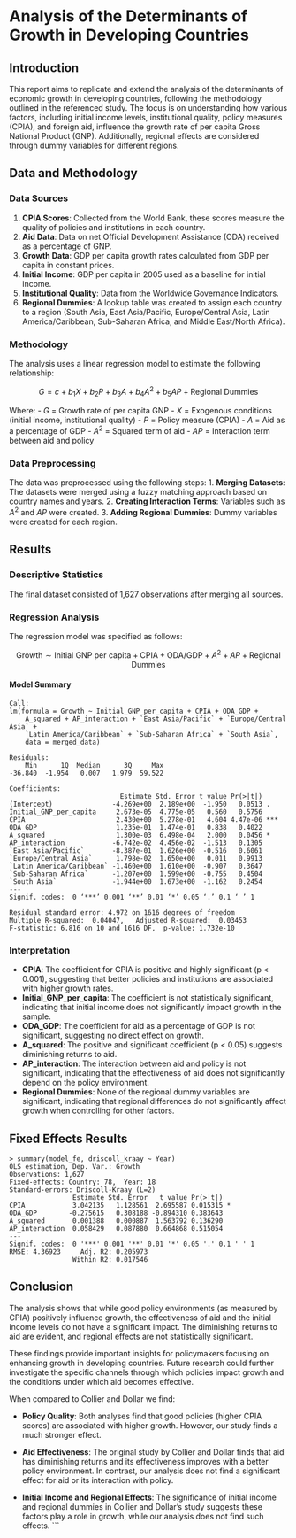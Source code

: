 # Analysis of the Determinants of Growth in Developing Countries

## Introduction

This report aims to replicate and extend the analysis of the determinants of economic growth in developing countries, following the methodology outlined in the referenced study. The focus is on understanding how various factors, including initial income levels, institutional quality, policy measures (CPIA), and foreign aid, influence the growth rate of per capita Gross National Product (GNP). Additionally, regional effects are considered through dummy variables for different regions.

## Data and Methodology

### Data Sources

1.  **CPIA Scores**: Collected from the World Bank, these scores measure the quality of policies and institutions in each country.
2.  **Aid Data**: Data on net Official Development Assistance (ODA) received as a percentage of GNP.
3.  **Growth Data**: GDP per capita growth rates calculated from GDP per capita in constant prices.
4.  **Initial Income**: GDP per capita in 2005 used as a baseline for initial income.
5.  **Institutional Quality**: Data from the Worldwide Governance Indicators.
6.  **Regional Dummies**: A lookup table was created to assign each country to a region (South Asia, East Asia/Pacific, Europe/Central Asia, Latin America/Caribbean, Sub-Saharan Africa, and Middle East/North Africa).

### Methodology

The analysis uses a linear regression model to estimate the following relationship:

$$ G = c + b_1X + b_2P + b_3A + b_4A^2 + b_5AP + \text{Regional Dummies} $$

Where: - $G$ = Growth rate of per capita GNP - $X$ = Exogenous conditions (initial income, institutional quality) - $P$ = Policy measure (CPIA) - $A$ = Aid as a percentage of GDP - $A^2$ = Squared term of aid - $AP$ = Interaction term between aid and policy

### Data Preprocessing

The data was preprocessed using the following steps: 1. **Merging Datasets**: The datasets were merged using a fuzzy matching approach based on country names and years. 2. **Creating Interaction Terms**: Variables such as $A^2$ and $AP$ were created. 3. **Adding Regional Dummies**: Dummy variables were created for each region.

## Results

### Descriptive Statistics

The final dataset consisted of 1,627 observations after merging all sources.

### Regression Analysis

The regression model was specified as follows:

$$ \text{Growth} \sim \text{Initial GNP per capita} + \text{CPIA} + \text{ODA/GDP} + A^2 + AP + \text{Regional Dummies} $$

#### Model Summary

``` plaintext
Call:
lm(formula = Growth ~ Initial_GNP_per_capita + CPIA + ODA_GDP + 
    A_squared + AP_interaction + `East Asia/Pacific` + `Europe/Central Asia` + 
    `Latin America/Caribbean` + `Sub-Saharan Africa` + `South Asia`, 
    data = merged_data)

Residuals:
    Min      1Q  Median      3Q     Max 
-36.840  -1.954   0.007   1.979  59.522 

Coefficients:
                            Estimate Std. Error t value Pr(>|t|)    
(Intercept)               -4.269e+00  2.189e+00  -1.950   0.0513 .  
Initial_GNP_per_capita     2.673e-05  4.775e-05   0.560   0.5756    
CPIA                       2.430e+00  5.278e-01   4.604 4.47e-06 ***
ODA_GDP                    1.235e-01  1.474e-01   0.838   0.4022    
A_squared                  1.300e-03  6.498e-04   2.000   0.0456 *  
AP_interaction            -6.742e-02  4.456e-02  -1.513   0.1305    
`East Asia/Pacific`       -8.387e-01  1.626e+00  -0.516   0.6061    
`Europe/Central Asia`      1.798e-02  1.650e+00   0.011   0.9913    
`Latin America/Caribbean` -1.460e+00  1.610e+00  -0.907   0.3647    
`Sub-Saharan Africa`      -1.207e+00  1.599e+00  -0.755   0.4504    
`South Asia`              -1.944e+00  1.673e+00  -1.162   0.2454    
---
Signif. codes:  0 ‘***’ 0.001 ‘**’ 0.01 ‘*’ 0.05 ‘.’ 0.1 ‘ ’ 1

Residual standard error: 4.972 on 1616 degrees of freedom
Multiple R-squared:  0.04047,   Adjusted R-squared:  0.03453 
F-statistic: 6.816 on 10 and 1616 DF,  p-value: 1.732e-10
```

### Interpretation

-   **CPIA**: The coefficient for CPIA is positive and highly significant (p \< 0.001), suggesting that better policies and institutions are associated with higher growth rates.
-   **Initial_GNP_per_capita**: The coefficient is not statistically significant, indicating that initial income does not significantly impact growth in the sample.
-   **ODA_GDP**: The coefficient for aid as a percentage of GDP is not significant, suggesting no direct effect on growth.
-   **A_squared**: The positive and significant coefficient (p \< 0.05) suggests diminishing returns to aid.
-   **AP_interaction**: The interaction between aid and policy is not significant, indicating that the effectiveness of aid does not significantly depend on the policy environment.
-   **Regional Dummies**: None of the regional dummy variables are significant, indicating that regional differences do not significantly affect growth when controlling for other factors.

## Fixed Effects Results

```         
> summary(model_fe, driscoll_kraay ~ Year)
OLS estimation, Dep. Var.: Growth
Observations: 1,627
Fixed-effects: Country: 78,  Year: 18
Standard-errors: Driscoll-Kraay (L=2) 
                Estimate Std. Error   t value Pr(>|t|)    
CPIA            3.042135   1.128561  2.695587 0.015315 *  
ODA_GDP        -0.275615   0.308188 -0.894310 0.383643    
A_squared       0.001388   0.000887  1.563792 0.136290    
AP_interaction  0.058429   0.087880  0.664868 0.515054    
---
Signif. codes:  0 '***' 0.001 '**' 0.01 '*' 0.05 '.' 0.1 ' ' 1
RMSE: 4.36923     Adj. R2: 0.205973
                Within R2: 0.017546
```

## Conclusion

The analysis shows that while good policy environments (as measured by CPIA) positively influence growth, the effectiveness of aid and the initial income levels do not have a significant impact. The diminishing returns to aid are evident, and regional effects are not statistically significant.

These findings provide important insights for policymakers focusing on enhancing growth in developing countries. Future research could further investigate the specific channels through which policies impact growth and the conditions under which aid becomes effective.

When compared to Collier and Dollar we find:

-   **Policy Quality**: Both analyses find that good policies (higher CPIA scores) are associated with higher growth. However, our study finds a much stronger effect.

-   **Aid Effectiveness**: The original study by Collier and Dollar finds that aid has diminishing returns and its effectiveness improves with a better policy environment. In contrast, our analysis does not find a significant effect for aid or its interaction with policy.

-   **Initial Income and Regional Effects**: The significance of initial income and regional dummies in Collier and Dollar’s study suggests these factors play a role in growth, while our analysis does not find such effects. \`\`\`
